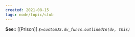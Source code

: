 ```yaml
---
created: 2021-08-15
tags: node/topic/stub
---
```


**See**:: [[Prison]]
*`$=customJS.dv_funcs.outlinedIn(dv, this)`*
